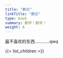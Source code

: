 ```yaml
---
title: "数论"
linkTitle: "数论"
type: book
summary: 数学！数学！
weight: 6
---
```


最不喜欢的东西…………qwq

{{< list_children >}}